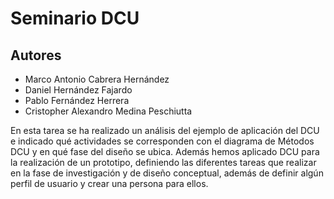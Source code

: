 # Seminario DCU
## Autores
- Marco Antonio Cabrera Hernández
- Daniel Hernández Fajardo
- Pablo Fernández Herrera
- Cristopher Alexandro Medina Peschiutta

En esta tarea se ha realizado un análisis del ejemplo de aplicación del DCU e indicado qué actividades se corresponden con el diagrama de Métodos DCU y en qué fase del diseño se ubica. Además hemos aplicado DCU para la realización de un prototipo, definiendo las diferentes tareas que realizar en la fase de investigación y de diseño conceptual, además de definir algún perfil de usuario y crear una persona para ellos.
